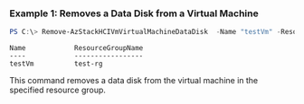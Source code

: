 ### Example 1: Removes a Data Disk from a Virtual Machine
```powershell
PS C:\> Remove-AzStackHCIVmVirtualMachineDataDisk  -Name "testVm" -ResourceGroupName "test-rg"  -DataDiskName "testVhd"

```
```output
Name            ResourceGroupName
----            -----------------
testVm          test-rg
```
This command removes a data disk from the virtual machine in the specified resource group. 

